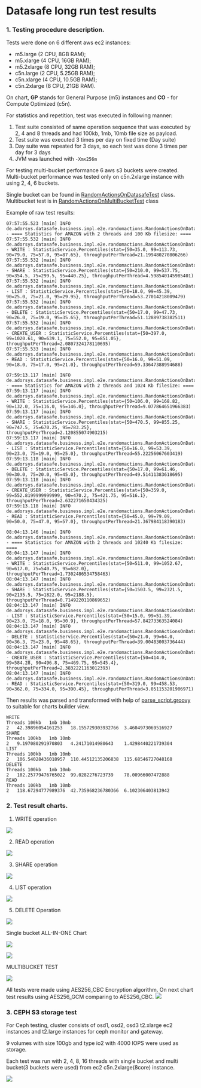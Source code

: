 # Datasafe long run test results

### 1. Testing procedure description.

Tests were done on 6 different aws ec2 instances:

-   m5.large (2 CPU, 8GB RAM);
-   m5.xlarge (4 CPU, 16GB RAM);
-   m5.2xlarge (8 CPU, 32GB RAM);
-   c5n.large (2 CPU, 5.25GB RAM);
-   c5n.xlarge (4 CPU, 10.5GB RAM);
-   c5n.2xlarge (8 CPU, 21GB RAM).

On chart, **GP** stands for General Purpose (m5) instances and  **CO** - for Compute Optimized (c5n).

For statistics and repetition, test was executed in following manner:
1. Test suite consisted of same operation sequence that was executed by 2, 4 and 8 threads 
and had 100kb, 1mb, 10mb file size as payload.
1. Test suite was executed 3 times per day on fixed time (Day suite)
1. Day suite was repeated for 3 days, so each test was done 3 times per day for 3 days
1. JVM was launched with `-Xmx256m`

For testing multi-bucket performance 6 aws s3 buckets were created.
Multi-bucket performance was tested only on c5n.2xlarge instance with using 2, 4, 6 buckets.

Single bucket can be found in [RandomActionsOnDatasafeTest](datasafe-business-tests-random-actions/src/test/java/de/adorsys/datasafe/business/impl/e2e/randomactions/RandomActionsOnDatasafeTest.java) class.
Multibucket test is in [RandomActionsOnMultiBucketTest](datasafe-business-tests-random-actions/src/test/java/de/adorsys/datasafe/business/impl/e2e/randomactions/RandomActionsOnMultiBucketTest.java) class

Example of raw test results:
```text
07:57:55.523 [main] INFO de.adorsys.datasafe.business.impl.e2e.randomactions.RandomActionsOnDatasafeTest - ==== Statistics for AMAZON with 2 threads and 100 Kb filesize: ====
07:57:55.532 [main] INFO de.adorsys.datasafe.business.impl.e2e.randomactions.RandomActionsOnDatasafeTest - WRITE : StatisticService.Percentiles(stat={50=35.0, 99=113.73, 90=79.0, 75=57.0, 95=87.65}, throughputPerThread=21.199480270806266)
07:57:55.532 [main] INFO de.adorsys.datasafe.business.impl.e2e.randomactions.RandomActionsOnDatasafeTest - SHARE : StatisticService.Percentiles(stat={50=210.0, 99=537.75, 90=354.5, 75=299.5, 95=440.25}, throughputPerThread=4.598540145985401)
07:57:55.532 [main] INFO de.adorsys.datasafe.business.impl.e2e.randomactions.RandomActionsOnDatasafeTest - LIST : StatisticService.Percentiles(stat={50=18.0, 99=45.39, 90=25.0, 75=21.0, 95=29.95}, throughputPerThread=53.27014218009479)
07:57:55.532 [main] INFO de.adorsys.datasafe.business.impl.e2e.randomactions.RandomActionsOnDatasafeTest - DELETE : StatisticService.Percentiles(stat={50=17.0, 99=47.73, 90=26.0, 75=19.0, 95=35.65}, throughputPerThread=51.12889738382511)
07:57:55.532 [main] INFO de.adorsys.datasafe.business.impl.e2e.randomactions.RandomActionsOnDatasafeTest - CREATE_USER : StatisticService.Percentiles(stat={50=397.0, 99=1020.61, 90=639.1, 75=552.0, 95=851.05}, throughputPerThread=2.0807324178110695)
07:57:55.533 [main] INFO de.adorsys.datasafe.business.impl.e2e.randomactions.RandomActionsOnDatasafeTest - READ : StatisticService.Percentiles(stat={50=16.0, 99=51.09, 90=18.0, 75=17.0, 95=21.0}, throughputPerThread=59.33647388994688)

07:59:13.117 [main] INFO de.adorsys.datasafe.business.impl.e2e.randomactions.RandomActionsOnDatasafeTest - ==== Statistics for AMAZON with 2 threads and 1024 Kb filesize: ====
07:59:13.117 [main] INFO de.adorsys.datasafe.business.impl.e2e.randomactions.RandomActionsOnDatasafeTest - WRITE : StatisticService.Percentiles(stat={50=106.0, 99=168.82, 90=132.0, 75=116.0, 95=146.0}, throughputPerThread=9.077864651966383)
07:59:13.117 [main] INFO de.adorsys.datasafe.business.impl.e2e.randomactions.RandomActionsOnDatasafeTest - SHARE : StatisticService.Percentiles(stat={50=470.5, 99=855.25, 90=747.5, 75=670.25, 95=783.25}, throughputPerThread=2.120855074903215)
07:59:13.117 [main] INFO de.adorsys.datasafe.business.impl.e2e.randomactions.RandomActionsOnDatasafeTest - LIST : StatisticService.Percentiles(stat={50=16.0, 99=53.39, 90=23.0, 75=19.0, 95=25.0}, throughputPerThread=55.22256067603419)
07:59:13.118 [main] INFO de.adorsys.datasafe.business.impl.e2e.randomactions.RandomActionsOnDatasafeTest - DELETE : StatisticService.Percentiles(stat={50=17.0, 99=61.46, 90=30.0, 75=20.0, 95=45.0}, throughputPerThread=49.51411383618695)
07:59:13.118 [main] INFO de.adorsys.datasafe.business.impl.e2e.randomactions.RandomActionsOnDatasafeTest - CREATE_USER : StatisticService.Percentiles(stat={50=359.0, 99=552.8199999999999, 90=470.2, 75=421.75, 95=516.1}, throughputPerThread=2.632271650434325)
07:59:13.118 [main] INFO de.adorsys.datasafe.business.impl.e2e.randomactions.RandomActionsOnDatasafeTest - READ : StatisticService.Percentiles(stat={50=45.0, 99=79.09, 90=50.0, 75=47.0, 95=57.0}, throughputPerThread=21.367984118390183)

08:04:13.146 [main] INFO de.adorsys.datasafe.business.impl.e2e.randomactions.RandomActionsOnDatasafeTest - ==== Statistics for AMAZON with 2 threads and 10240 Kb filesize: ====
08:04:13.147 [main] INFO de.adorsys.datasafe.business.impl.e2e.randomactions.RandomActionsOnDatasafeTest - WRITE : StatisticService.Percentiles(stat={50=511.0, 99=1052.67, 90=617.0, 75=540.75, 95=682.0}, throughputPerThread=1.7302486534758463)
08:04:13.147 [main] INFO de.adorsys.datasafe.business.impl.e2e.randomactions.RandomActionsOnDatasafeTest - SHARE : StatisticService.Percentiles(stat={50=1503.5, 99=2321.5, 90=2135.5, 75=1822.0, 95=2188.5}, throughputPerThread=0.7149220110869652)
08:04:13.147 [main] INFO de.adorsys.datasafe.business.impl.e2e.randomactions.RandomActionsOnDatasafeTest - LIST : StatisticService.Percentiles(stat={50=15.0, 99=51.39, 90=23.0, 75=18.0, 95=30.9}, throughputPerThread=57.84273363524084)
08:04:13.147 [main] INFO de.adorsys.datasafe.business.impl.e2e.randomactions.RandomActionsOnDatasafeTest - DELETE : StatisticService.Percentiles(stat={50=21.0, 99=64.0, 90=36.3, 75=23.0, 95=48.65}, throughputPerThread=39.00483003736444)
08:04:13.147 [main] INFO de.adorsys.datasafe.business.impl.e2e.randomactions.RandomActionsOnDatasafeTest - CREATE_USER : StatisticService.Percentiles(stat={50=414.0, 99=584.28, 90=496.8, 75=469.75, 95=545.4}, throughputPerThread=2.3832221163012393)
08:04:13.147 [main] INFO de.adorsys.datasafe.business.impl.e2e.randomactions.RandomActionsOnDatasafeTest - READ : StatisticService.Percentiles(stat={50=319.0, 99=458.53, 90=362.0, 75=334.0, 95=390.45}, throughputPerThread=3.051153201906971)
```

Then results was parsed and transformed with help of [parse_script.groovy](datasafe-business-tests-random-actions/parse_script.groovy) to suitable for charts builder view.

```text
WRITE
Threads	100kb	1mb	10mb
2	42.39896054161253	18.155729303932766	3.4604973069516927
SHARE
Threads	100kb	1mb	10mb
2	9.197080291970803	4.24171014980643	1.4298440221739304
LIST
Threads	100kb	1mb	10mb
2	106.54028436018957	110.44512135206838	115.68546727048168
DELETE
Threads	100kb	1mb	10mb
2	102.25779476765022	99.0282276723739	78.00966007472888
READ
Threads	100kb	1mb	10mb
2	118.67294777989376	42.735968236780366	6.102306403813942  
```

### 2.  Test result charts.

1.  WRITE operation

![](.images/Write.png)

2.  READ operation

![](.images/Read.png)

3.  SHARE operation

![](.images/Share.png)

4.  LIST operation

![](.images/List.png)

5.  DELETE Operation

![](.images/Delete.png)

Single bucket ALL-IN-ONE Chart

![](.images/SinglebucketGP.png)

![](.images/SinglebucketCO.png)

MULTIBUCKET TEST

![](.images/Multibucket.png)

All tests were made using AES256_CBC Encryption algorithm. On next chart test results using AES256_GCM comparing to AES256_CBC.
![](.images/CBCvsGCM.png)

### 3. CEPH S3 storage test

For Ceph testing, cluster consists of osd1, osd2, osd3 t2.xlarge ec2 instances and t2.large instances for ceph monitor and gateway.

9 volumes with size 100gb and type io2 with 4000 IOPS were used as storage.

Each test was run with 2, 4, 8, 16 threads with single bucket and multi bucket(3 buckets were used) from ec2 c5n.2xlarge(8core) instance. 

![](.images/ceph.png)
